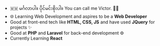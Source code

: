 - 🇲🇲 မင်္ဂလာပါ။ ပိုင်မင်းစိုးပါ။ You can call me Victor. 👨‍💻
- 🌐 Learning Web Development and aspires to be a **Web Developer**
- Good at front-end tech like **HTML, CSS, JS** and have used **JQuery** for projects ✨
- Good at **PHP** and **Laravel** for back-end development ⚙
- Currently Learning **React**
<!---
PaingMinSoe/PaingMinSoe is a ✨ special ✨ repository because its `README.md` (this file) appears on your GitHub profile.
You can click the Preview link to take a look at your changes.
--->

